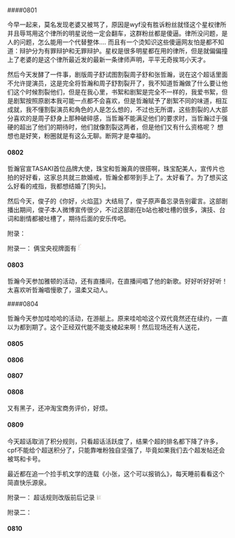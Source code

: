 ####0801

今早一起来，莫名发现老婆又被骂了，原因是wyf没有胜诉粉丝就怪这个星权律所并且辱骂用这个律所的明星说他一定会翻车，这群粉丝都是傻逼。律所没问题，是人的问题，怎么能用一个代替整体.... 而且有一个烫知识这些傻逼网友怕是都不知道：辩护分为有罪辩护和无罪辩护。星权是很多明星都在用的律所，但是就偏偏撞上了老婆的是这个律所最近发的最新一条律师声明，平平无奇挨骂小天才。

然后今天发酵了一件事，剧版周子舒试图割裂周子舒和张哲瀚，说在这个超话里面不允许提演员，这是完全将哲瀚和周子舒割裂开了，我不知道哲瀚做了什么要让他们这个时候割裂他们，但是在我心里，书絮和剧絮是完全不一样的，我爱书絮，但是剧絮按照原剧本我可能一点都不会喜欢，但是哲瀚赋予了剧絮不同的味道，相互成就，我不懂割裂演员和角色的人是怎么想的，不过也无所谓，这些割裂的人大部分喜欢的是周子舒身上那种破碎感，当哲瀚不能满足他们的要求时，当哲瀚过于强硬的超出了他们的期待时，他们就像割裂这两者，但是他们又有什么资格呢？ 
想想也是好笑，粉圈就是有这么无聊。断网才是幸福的。



#### 0802

哲瀚官宣TASAKI首位品牌大使，珠宝和哲瀚真的很搭啊，珠宝配美人，宣传片也拍的好好看，这家总共就三款婚戒，哲瀚全都带到手上了。太好看了。为了想买这么好看的戒指，我都想结婚了[狗头]。

然后今天，俊子的《你好，火焰蓝》大结局了，俊子原声备忘录告别霍言。这部剧播出期间，俊子本人微博宣传很少，不过这部剧在b站也被吐槽的很多，演技、台词和剧情都被吐槽了，期待后面的安乐传吧。

附录：

附录一： 俩宝央视牌面有 <img src="assets/0801/image-20210806231850890.png" alt="image-20210806231850890" style="zoom:2%;" />



#### 0803

哲瀚今天参加雅顿的活动，还有直播间，在直播间唱了他的新歌。好好听好好听！太喜欢听哲瀚唱慢歌了，温柔又动人。



####0804

哲瀚今天参加哇哈哈的活动，在游艇上。原来哇哈哈这个双代竟然还在续约，一直以为都到期了。这个正经双代能不能支棱起来啊！然后现场还有人送花，



#### 0805



#### 0806

#### 0807

#### 0808

又有黑子，还冲淘宝商务评价，好烦。

#### 0809

今天超话取消了积分规则，只看超话活跃度了，结果个超的排名都下降了许多，cpf不能给个超送积分了，只能靠唯粉独自坚强了，毕竟如果我们去个超发帖还会被骂和卡号。

最近都在追一个捡手机文学的连载《小张，这个可以报销么》，每天睡前看看这个简直快乐源泉。

附录一： 超话规则改版前后记录 <img src="assets/0801/image-20210810104717088.png" alt="image-20210810104717088" style="zoom:1%;" /><img src="assets/0801/image-20210810110432923.png" alt="image-20210810110432923" style="zoom:1%;" />

附录二： 

#### 0810

